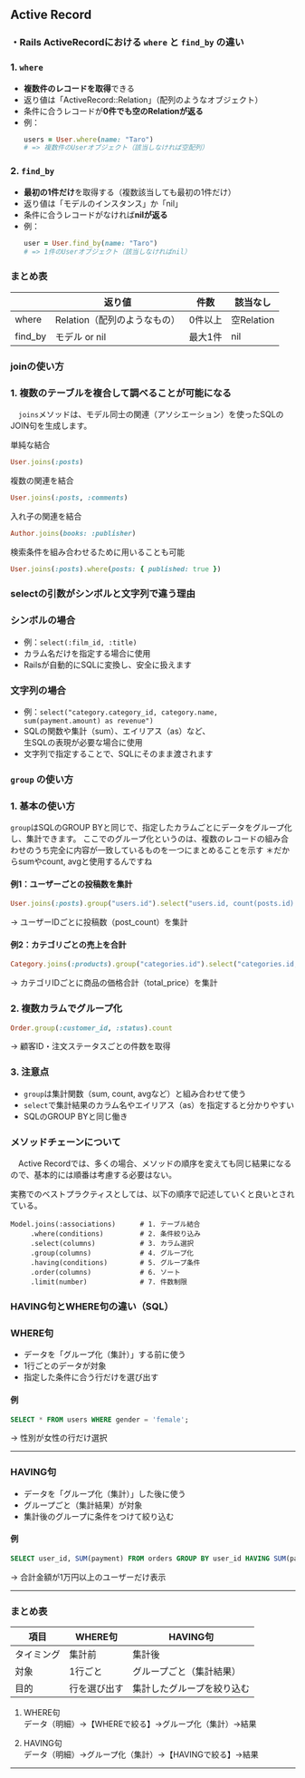## Active Record

### ・Rails ActiveRecordにおける `where` と `find_by` の違い

### 1. `where`

- **複数件のレコードを取得**できる
- 返り値は「ActiveRecord::Relation」（配列のようなオブジェクト）
- 条件に合うレコードが**0件でも空のRelationが返る**
- 例：
  ```ruby
  users = User.where(name: "Taro")
  # => 複数件のUserオブジェクト（該当しなければ空配列）
  ```

### 2. `find_by`

- **最初の1件だけ**を取得する（複数該当しても最初の1件だけ）
- 返り値は「モデルのインスタンス」か「nil」
- 条件に合うレコードがなければ**nilが返る**
- 例：
  ```ruby
  user = User.find_by(name: "Taro")
  # => 1件のUserオブジェクト（該当しなければnil）
  ```

### まとめ表

|         | 返り値                       | 件数    | 該当なし   |
| ------- | ---------------------------- | ------- | ---------- |
| where   | Relation（配列のようなもの） | 0件以上 | 空Relation |
| find_by | モデル or nil                | 最大1件 | nil        |



### joinの使い方

### 1. 複数のテーブルを複合して調べることが可能になる

　`joins`メソッドは、モデル同士の関連（アソシエーション）を使ったSQLのJOIN句を生成します。

単純な結合
```ruby
User.joins(:posts)
```

複数の関連を結合

```ruby
User.joins(:posts, :comments)
```

入れ子の関連を結合

```ruby
Author.joins(books: :publisher)
```

検索条件を組み合わせるために用いることも可能

```ruby
User.joins(:posts).where(posts: { published: true })
```



### selectの引数がシンボルと文字列で違う理由

### シンボルの場合
- 例：`select(:film_id, :title)`
- カラム名だけを指定する場合に使用
- Railsが自動的にSQLに変換し、安全に扱えます

### 文字列の場合
- 例：`select("category.category_id, category.name, sum(payment.amount) as revenue")`
- SQLの関数や集計（sum）、エイリアス（as）など、  
  生SQLの表現が必要な場合に使用
- 文字列で指定することで、SQLにそのまま渡されます



###  `group` の使い方

### 1. 基本の使い方

`group`はSQLのGROUP BYと同じで、指定したカラムごとにデータをグループ化し、集計できます。
ここでのグループ化というのは、複数のレコードの組み合わせのうち完全に内容が一致しているものを一つにまとめることを示す
＊だからsumやcount, avgと使用するんですね

#### 例1：ユーザーごとの投稿数を集計

```ruby
User.joins(:posts).group("users.id").select("users.id, count(posts.id) as post_count")
```
→ ユーザーIDごとに投稿数（post_count）を集計

#### 例2：カテゴリごとの売上を合計

```ruby
Category.joins(:products).group("categories.id").select("categories.id, sum(products.price) as total_price")
```
→ カテゴリIDごとに商品の価格合計（total_price）を集計

### 2. 複数カラムでグループ化

```ruby
Order.group(:customer_id, :status).count
```
→ 顧客ID・注文ステータスごとの件数を取得

### 3. 注意点

- `group`は集計関数（sum, count, avgなど）と組み合わせて使う
- `select`で集計結果のカラム名やエイリアス（as）を指定すると分かりやすい
- SQLのGROUP BYと同じ働き



### メソッドチェーンについて

　Active Recordでは、多くの場合、メソッドの順序を変えても同じ結果になるので、基本的には順番は考慮する必要はない。

実務でのベストプラクティスとしては、以下の順序で記述していくと良いとされている。

```
Model.joins(:associations)      # 1. テーブル結合
     .where(conditions)         # 2. 条件絞り込み
     .select(columns)           # 3. カラム選択
     .group(columns)            # 4. グループ化
     .having(conditions)        # 5. グループ条件
     .order(columns)            # 6. ソート
     .limit(number)             # 7. 件数制限
```



### HAVING句とWHERE句の違い（SQL）

### WHERE句
- データを「グループ化（集計）」する前に使う
- 1行ごとのデータが対象
- 指定した条件に合う行だけを選び出す

#### 例
```sql
SELECT * FROM users WHERE gender = 'female';
```
→ 性別が女性の行だけ選択

---

### HAVING句
- データを「グループ化（集計）」した後に使う
- グループごと（集計結果）が対象
- 集計後のグループに条件をつけて絞り込む

#### 例
```sql
SELECT user_id, SUM(payment) FROM orders GROUP BY user_id HAVING SUM(payment) >= 10000;
```
→ 合計金額が1万円以上のユーザーだけ表示

---

### まとめ表

| 項目       | WHERE句      | HAVING句                   |
| ---------- | ------------ | -------------------------- |
| タイミング | 集計前       | 集計後                     |
| 対象       | 1行ごと      | グループごと（集計結果）   |
| 目的       | 行を選び出す | 集計したグループを絞り込む |

1. WHERE句  
   データ（明細）→【WHEREで絞る】→グループ化（集計）→結果

2. HAVING句  
   データ（明細）→グループ化（集計）→【HAVINGで絞る】→結果

---
